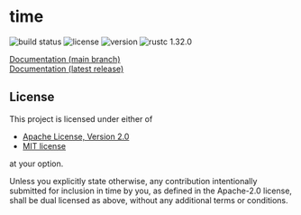 # time

![build status](https://github.com/time-rs/time/workflows/Build/badge.svg?branch=main)
![license](https://img.shields.io/badge/license-MIT%20or%20Apache--2-brightgreen)
![version](https://img.shields.io/crates/v/time)
![rustc 1.32.0](https://img.shields.io/badge/rustc-1.32.0-blue)

[Documentation (main branch)](https://time-rs.github.io/time/time/index.html)
<br>
[Documentation (latest release)](https://docs.rs/time)

## License

This project is licensed under either of

- [Apache License, Version 2.0](https://github.com/time-rs/time/blob/main/LICENSE-Apache)
- [MIT license](https://github.com/time-rs/time/blob/main/LICENSE-MIT)

at your option.

Unless you explicitly state otherwise, any contribution intentionally submitted
for inclusion in time by you, as defined in the Apache-2.0 license, shall be
dual licensed as above, without any additional terms or conditions.
